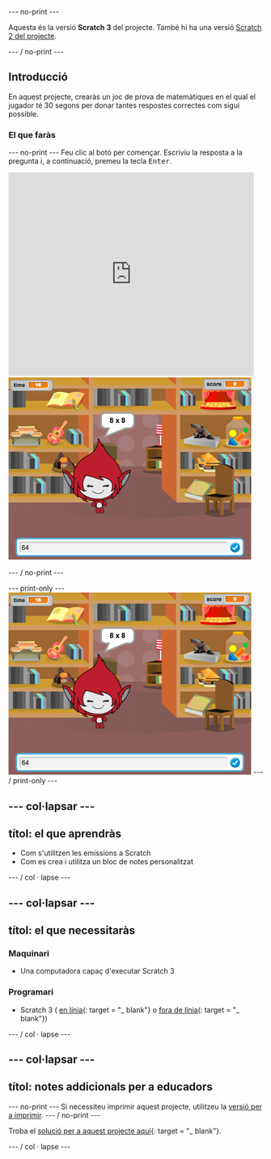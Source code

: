\--- no-print \---

Aquesta és la versió **Scratch 3** del projecte. També hi ha una versió [Scratch 2 del projecte](https://projects.raspberrypi.org/en/projects/brain-game-scratch2).

\--- / no-print \---

## Introducció

En aquest projecte, crearàs un joc de prova de matemàtiques en el qual el jugador té 30 segons per donar tantes respostes correctes com sigui possible.

### El que faràs

\--- no-print \--- Feu clic al botó per començar. Escriviu la resposta a la pregunta i, a continuació, premeu la tecla <kbd>Enter</kbd>.

<div class="scratch-preview">
  <iframe allowtransparency="true" width="485" height="402" src="https://scratch.mit.edu/projects/embed/250234955/?autostart=false" frameborder="0" scrolling="no"></iframe>
  <img src="images/brain-final.png">
</div>

\--- / no-print \---

\--- print-only \--- ![Brain Game](images/brain-final.png) \--- / print-only \---

## \--- col·lapsar \---

## títol: el que aprendràs

+ Com s'utilitzen les emissions a Scratch
+ Com es crea i utilitza un bloc de notes personalitzat

\--- / col · lapse \---

## \--- col·lapsar \---

## títol: el que necessitaràs

### Maquinari

+ Una computadora capaç d'executar Scratch 3

### Programari

+ Scratch 3 ( [en línia](http://rpf.io/scratchon)(: target = "_ blank"} o [fora de línia](http://rpf.io/scratchoff)(: target = "_ blank"})

\--- / col · lapse \---

## \--- col·lapsar \---

## títol: notes addicionals per a educadors

\--- no-print \--- Si necessiteu imprimir aquest projecte, utilitzeu la [versió per a imprimir](https://projects.raspberrypi.org/en/projects/brain-game/print). \--- / no-print \---

Troba el [solució per a aquest projecte aquí](http://rpf.io/p/en/brain-game-get){: target = "_ blank"}.

\--- / col · lapse \---